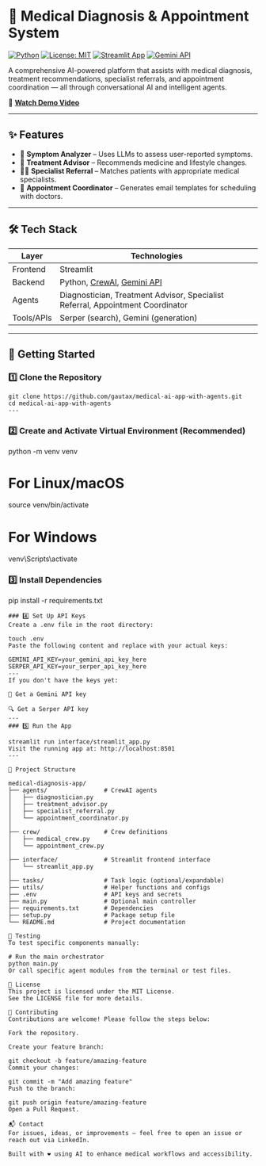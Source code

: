 
# 🏥 Medical Diagnosis & Appointment System

[![Python](https://img.shields.io/badge/Python-3.10%2B-blue.svg)](https://www.python.org/)
[![License: MIT](https://img.shields.io/badge/License-MIT-green.svg)](LICENSE)
[![Streamlit App](https://img.shields.io/badge/UI-Streamlit-orange)](https://streamlit.io/)
[![Gemini API](https://img.shields.io/badge/AI-Google_Gemini-blueviolet)](https://ai.google.dev/)

A comprehensive AI-powered platform that assists with medical diagnosis, treatment recommendations, specialist referrals, and appointment coordination — all through conversational AI and intelligent agents.

🎥 [**Watch Demo Video**](https://vimeo.com/1091245465?share=copy#t=0)

---

## ✨ Features

- 🧠 **Symptom Analyzer** – Uses LLMs to assess user-reported symptoms.
- 💊 **Treatment Advisor** – Recommends medicine and lifestyle changes.
- 👨‍⚕️ **Specialist Referral** – Matches patients with appropriate medical specialists.
- 📅 **Appointment Coordinator** – Generates email templates for scheduling with doctors.

---

## 🛠️ Tech Stack

| Layer      | Technologies                               |
|------------|--------------------------------------------|
| Frontend   | Streamlit                                  |
| Backend    | Python, [CrewAI](https://docs.crewai.com/), [Gemini API](https://ai.google.dev) |
| Agents     | Diagnostician, Treatment Advisor, Specialist Referral, Appointment Coordinator |
| Tools/APIs | Serper (search), Gemini (generation)       |

---

## 🚀 Getting Started

### 1️⃣ Clone the Repository

```
git clone https://github.com/gautax/medical-ai-app-with-agents.git
cd medical-ai-app-with-agents
---
```
### 2️⃣ Create and Activate Virtual Environment (Recommended)
python -m venv venv
# For Linux/macOS
source venv/bin/activate
# For Windows
venv\Scripts\activate

### 3️⃣ Install Dependencies
pip install -r requirements.txt
```
### 4️⃣ Set Up API Keys
Create a .env file in the root directory:

touch .env
Paste the following content and replace with your actual keys:

GEMINI_API_KEY=your_gemini_api_key_here
SERPER_API_KEY=your_serper_api_key_here
---
If you don't have the keys yet:

🔑 Get a Gemini API key

🔍 Get a Serper API key
---
### 5️⃣ Run the App

streamlit run interface/streamlit_app.py
Visit the running app at: http://localhost:8501
---

📁 Project Structure

medical-diagnosis-app/
├── agents/                # CrewAI agents
│   ├── diagnostician.py
│   ├── treatment_advisor.py
│   ├── specialist_referral.py
│   └── appointment_coordinator.py
│
├── crew/                  # Crew definitions
│   ├── medical_crew.py
│   └── appointment_crew.py
│
├── interface/             # Streamlit frontend interface
│   └── streamlit_app.py
│
├── tasks/                 # Task logic (optional/expandable)
├── utils/                 # Helper functions and configs
├── .env                   # API keys and secrets
├── main.py                # Optional main controller
├── requirements.txt       # Dependencies
├── setup.py               # Package setup file
└── README.md              # Project documentation

🧪 Testing
To test specific components manually:

# Run the main orchestrator
python main.py
Or call specific agent modules from the terminal or test files.

📝 License
This project is licensed under the MIT License.
See the LICENSE file for more details.

🤝 Contributing
Contributions are welcome! Please follow the steps below:

Fork the repository.

Create your feature branch:

git checkout -b feature/amazing-feature
Commit your changes:

git commit -m "Add amazing feature"
Push to the branch:

git push origin feature/amazing-feature
Open a Pull Request.

📬 Contact
For issues, ideas, or improvements — feel free to open an issue or reach out via LinkedIn.

Built with ❤️ using AI to enhance medical workflows and accessibility.
